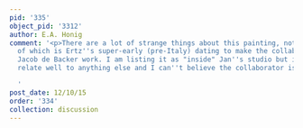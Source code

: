 ```yaml
---
pid: '335'
object_pid: '3312'
author: E.A. Honig
comment: '<p>There are a lot of strange things about this painting, not the least
  of which is Ertz''s super-early (pre-Italy) dating to make the collaboration with
  Jacob de Backer work. I am listing it as "inside" Jan''s studio but it doesn''t
  relate well to anything else and I can''t believe the collaborator is correct either.</p>

  '
post_date: 12/10/15
order: '334'
collection: discussion
---
```

